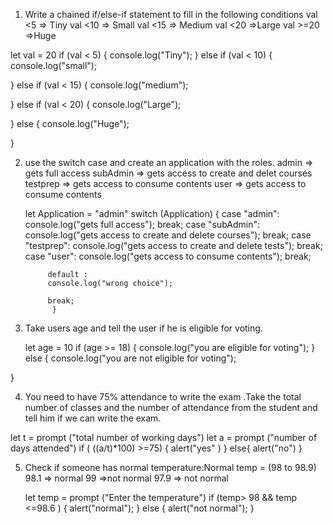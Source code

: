 1. Write a chained if/else-if statement to fill in the following conditions
       val <5 => Tiny
       val <10 => Small
       val <15 => Medium
       val <20 =>Large
       val >=20 =>Huge
     
let val = 20
if (val < 5) {
    console.log("Tiny");
}
else if (val < 10) {
    console.log("small");
     
}
else if (val < 15) {
    console.log("medium");
    
}
else if (val < 20) {
    console.log("Large");
    
}
else  {
    console.log("Huge");
    
}





2. use the switch case and create an application with the  roles.
   admin => gets full access
   subAdmin => gets access to create and delet courses
   testprep => gets access to consume contents
   user => gets access to consume contents


    let Application = "admin"
    switch (Application) {
    case "admin":
        console.log("gets full access");
        break;
        case "subAdmin":
            console.log("gets access to create and delete courses");
            break;
            case "testprep":
            console.log("gets access to create and delete tests");
            break;
            case "user":
                console.log("gets access to consume contents");
                break;
             
            default :
            console.log("wrong choice");
            
            break;
             }



3. Take users age and tell the user if he is eligible for voting.

   let age  = 10
if (age >= 18)  {
  console.log("you are eligible for voting");
}
 else {
  console.log("you are not eligible for voting");
  
 }

4. You need to have 75% attendance to write the exam .Take the total number of classes and the number of attendance from the student and tell him if we can write the exam.
  
  
  
  let  t = prompt ("total number of working days")
   let  a = prompt ("number of days attended")
    if ( ((a/t)*100) >=75) {
     alert("yes"  )
    }
     else{ alert("no")
     }

5. Check if someone has normal temperature:Normal temp = (98 to 98.9)
98.1 => normal
99 =>not normal
97.9 => not normal     


     let  temp = prompt ("Enter the temperature") 
     if (temp> 98 && temp <=98.6 ) {
     alert("normal");
  }
else  {
  alert("not normal");
}
      